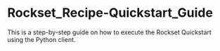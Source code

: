 # Rockset_Recipe-Quickstart_Guide
This is a step-by-step guide on how to execute the Rockset Quickstart using the Python client.
